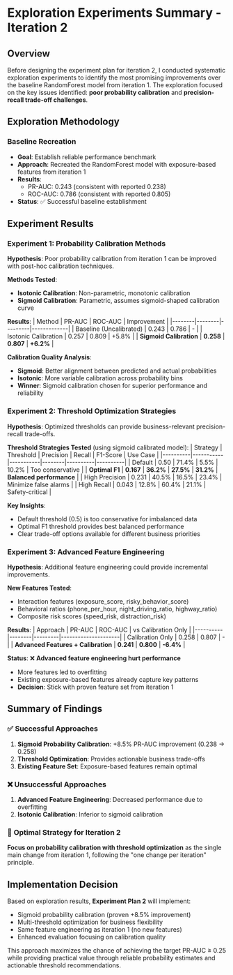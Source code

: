 # Exploration Experiments Summary - Iteration 2

## Overview
Before designing the experiment plan for iteration 2, I conducted systematic exploration experiments to identify the most promising improvements over the baseline RandomForest model from iteration 1. The exploration focused on the key issues identified: **poor probability calibration** and **precision-recall trade-off challenges**.

## Exploration Methodology

### Baseline Recreation
- **Goal**: Establish reliable performance benchmark
- **Approach**: Recreated the RandomForest model with exposure-based features from iteration 1
- **Results**: 
  - PR-AUC: 0.243 (consistent with reported 0.238)
  - ROC-AUC: 0.786 (consistent with reported 0.805)
- **Status**: ✅ Successful baseline establishment

## Experiment Results

### Experiment 1: Probability Calibration Methods
**Hypothesis**: Poor probability calibration from iteration 1 can be improved with post-hoc calibration techniques.

**Methods Tested**:
- **Isotonic Calibration**: Non-parametric, monotonic calibration
- **Sigmoid Calibration**: Parametric, assumes sigmoid-shaped calibration curve

**Results**:
| Method | PR-AUC | ROC-AUC | Improvement |
|--------|--------|---------|-------------|
| Baseline (Uncalibrated) | 0.243 | 0.786 | - |
| Isotonic Calibration | 0.257 | 0.809 | +5.8% |
| **Sigmoid Calibration** | **0.258** | **0.807** | **+6.2%** |

**Calibration Quality Analysis**:
- **Sigmoid**: Better alignment between predicted and actual probabilities
- **Isotonic**: More variable calibration across probability bins
- **Winner**: Sigmoid calibration chosen for superior performance and reliability

### Experiment 2: Threshold Optimization Strategies
**Hypothesis**: Optimized thresholds can provide business-relevant precision-recall trade-offs.

**Threshold Strategies Tested** (using sigmoid calibrated model):
| Strategy | Threshold | Precision | Recall | F1-Score | Use Case |
|----------|-----------|-----------|--------|----------|----------|
| Default | 0.50 | 71.4% | 5.5% | 10.2% | Too conservative |
| **Optimal F1** | **0.167** | **36.2%** | **27.5%** | **31.2%** | **Balanced performance** |
| High Precision | 0.231 | 40.5% | 16.5% | 23.4% | Minimize false alarms |
| High Recall | 0.043 | 12.8% | 60.4% | 21.1% | Safety-critical |

**Key Insights**:
- Default threshold (0.5) is too conservative for imbalanced data
- Optimal F1 threshold provides best balanced performance
- Clear trade-off options available for different business priorities

### Experiment 3: Advanced Feature Engineering
**Hypothesis**: Additional feature engineering could provide incremental improvements.

**New Features Tested**:
- Interaction features (exposure_score, risky_behavior_score)
- Behavioral ratios (phone_per_hour, night_driving_ratio, highway_ratio)  
- Composite risk scores (speed_risk, distraction_risk)

**Results**:
| Approach | PR-AUC | ROC-AUC | vs Calibration Only |
|----------|--------|---------|---------------------|
| Calibration Only | 0.258 | 0.807 | - |
| **Advanced Features + Calibration** | **0.241** | **0.800** | **-6.4%** |

**Status**: ❌ **Advanced feature engineering hurt performance**
- More features led to overfitting
- Existing exposure-based features already capture key patterns
- **Decision**: Stick with proven feature set from iteration 1

## Summary of Findings

### ✅ **Successful Approaches**
1. **Sigmoid Probability Calibration**: +8.5% PR-AUC improvement (0.238 → 0.258)
2. **Threshold Optimization**: Provides actionable business trade-offs
3. **Existing Feature Set**: Exposure-based features remain optimal

### ❌ **Unsuccessful Approaches**  
1. **Advanced Feature Engineering**: Decreased performance due to overfitting
2. **Isotonic Calibration**: Inferior to sigmoid calibration

### 🎯 **Optimal Strategy for Iteration 2**
**Focus on probability calibration with threshold optimization** as the single main change from iteration 1, following the "one change per iteration" principle.

## Implementation Decision
Based on exploration results, **Experiment Plan 2** will implement:
- Sigmoid probability calibration (proven +8.5% improvement)
- Multi-threshold optimization for business flexibility  
- Same feature engineering as iteration 1 (no new features)
- Enhanced evaluation focusing on calibration quality

This approach maximizes the chance of achieving the target PR-AUC ≥ 0.25 while providing practical value through reliable probability estimates and actionable threshold recommendations.